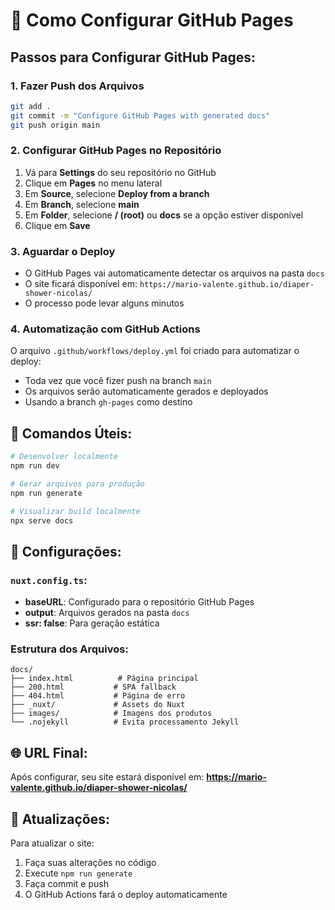 # 🚀 Como Configurar GitHub Pages

## Passos para Configurar GitHub Pages:

### 1. **Fazer Push dos Arquivos**
```bash
git add .
git commit -m "Configure GitHub Pages with generated docs"
git push origin main
```

### 2. **Configurar GitHub Pages no Repositório**
1. Vá para **Settings** do seu repositório no GitHub
2. Clique em **Pages** no menu lateral
3. Em **Source**, selecione **Deploy from a branch**
4. Em **Branch**, selecione **main**
5. Em **Folder**, selecione **/ (root)** ou **docs** se a opção estiver disponível
6. Clique em **Save**

### 3. **Aguardar o Deploy**
- O GitHub Pages vai automaticamente detectar os arquivos na pasta `docs`
- O site ficará disponível em: `https://mario-valente.github.io/diaper-shower-nicolas/`
- O processo pode levar alguns minutos

### 4. **Automatização com GitHub Actions**
O arquivo `.github/workflows/deploy.yml` foi criado para automatizar o deploy:
- Toda vez que você fizer push na branch `main`
- Os arquivos serão automaticamente gerados e deployados
- Usando a branch `gh-pages` como destino

## 📝 Comandos Úteis:

```bash
# Desenvolver localmente
npm run dev

# Gerar arquivos para produção
npm run generate

# Visualizar build localmente
npx serve docs
```

## 🔧 Configurações:

### `nuxt.config.ts`:
- **baseURL**: Configurado para o repositório GitHub Pages
- **output**: Arquivos gerados na pasta `docs`
- **ssr: false**: Para geração estática

### Estrutura dos Arquivos:
```
docs/
├── index.html          # Página principal
├── 200.html           # SPA fallback
├── 404.html           # Página de erro
├── _nuxt/             # Assets do Nuxt
├── images/            # Imagens dos produtos
└── .nojekyll          # Evita processamento Jekyll
```

## 🌐 URL Final:
Após configurar, seu site estará disponível em:
**https://mario-valente.github.io/diaper-shower-nicolas/**

## 🔄 Atualizações:
Para atualizar o site:
1. Faça suas alterações no código
2. Execute `npm run generate`
3. Faça commit e push
4. O GitHub Actions fará o deploy automaticamente

